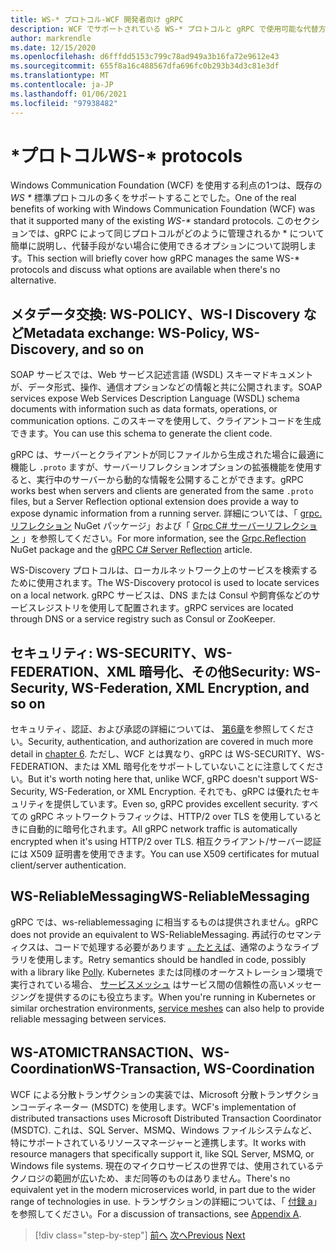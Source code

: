 ```yaml
---
title: WS-* プロトコル-WCF 開発者向け gRPC
description: WCF でサポートされている WS-* プロトコルと gRPC で使用可能な代替方法の確認
author: markrendle
ms.date: 12/15/2020
ms.openlocfilehash: d6fffdd5153c799c78ad949a3b16fa72e9612e43
ms.sourcegitcommit: 655f8a16c488567dfa696fc0b293b34d3c81e3df
ms.translationtype: MT
ms.contentlocale: ja-JP
ms.lasthandoff: 01/06/2021
ms.locfileid: "97938482"
---
```

# <a name="ws--protocols"></a><span data-ttu-id="49fdd-103">\*プロトコル</span><span class="sxs-lookup"><span data-stu-id="49fdd-103">WS-\* protocols</span></span>

<span data-ttu-id="49fdd-104">Windows Communication Foundation (WCF) を使用する利点の1つは、既存の _WS \*_ 標準プロトコルの多くをサポートすることでした。</span><span class="sxs-lookup"><span data-stu-id="49fdd-104">One of the real benefits of working with Windows Communication Foundation (WCF) was that it supported many of the existing _WS-\*_ standard protocols.</span></span> <span data-ttu-id="49fdd-105">このセクションでは、gRPC によって同じプロトコルがどのように管理されるか \* について簡単に説明し、代替手段がない場合に使用できるオプションについて説明します。</span><span class="sxs-lookup"><span data-stu-id="49fdd-105">This section will briefly cover how gRPC manages the same WS-\* protocols and discuss what options are available when there's no alternative.</span></span>

## <a name="metadata-exchange-ws-policy-ws-discovery-and-so-on"></a><span data-ttu-id="49fdd-106">メタデータ交換: WS-POLICY、WS-I Discovery など</span><span class="sxs-lookup"><span data-stu-id="49fdd-106">Metadata exchange: WS-Policy, WS-Discovery, and so on</span></span>

<span data-ttu-id="49fdd-107">SOAP サービスでは、Web サービス記述言語 (WSDL) スキーマドキュメントが、データ形式、操作、通信オプションなどの情報と共に公開されます。</span><span class="sxs-lookup"><span data-stu-id="49fdd-107">SOAP services expose Web Services Description Language (WSDL) schema documents with information such as data formats, operations, or communication options.</span></span> <span data-ttu-id="49fdd-108">このスキーマを使用して、クライアントコードを生成できます。</span><span class="sxs-lookup"><span data-stu-id="49fdd-108">You can use this schema to generate the client code.</span></span>

<span data-ttu-id="49fdd-109">gRPC は、サーバーとクライアントが同じファイルから生成された場合に最適に機能し `.proto` ますが、サーバーリフレクションオプションの拡張機能を使用すると、実行中のサーバーから動的な情報を公開することができます。</span><span class="sxs-lookup"><span data-stu-id="49fdd-109">gRPC works best when servers and clients are generated from the same `.proto` files, but a Server Reflection optional extension does provide a way to expose dynamic information from a running server.</span></span> <span data-ttu-id="49fdd-110">詳細については、「 [grpc. リフレクション](https://nuget.org/packages/Grpc.Reflection) NuGet パッケージ」および「 [Grpc C# サーバーリフレクション](https://github.com/grpc/grpc/blob/master/doc/csharp/server_reflection.md) 」を参照してください。</span><span class="sxs-lookup"><span data-stu-id="49fdd-110">For more information, see the [Grpc.Reflection](https://nuget.org/packages/Grpc.Reflection) NuGet package and the [gRPC C# Server Reflection](https://github.com/grpc/grpc/blob/master/doc/csharp/server_reflection.md) article.</span></span>

<span data-ttu-id="49fdd-111">WS-Discovery プロトコルは、ローカルネットワーク上のサービスを検索するために使用されます。</span><span class="sxs-lookup"><span data-stu-id="49fdd-111">The WS-Discovery protocol is used to locate services on a local network.</span></span> <span data-ttu-id="49fdd-112">gRPC サービスは、DNS または Consul や飼育係などのサービスレジストリを使用して配置されます。</span><span class="sxs-lookup"><span data-stu-id="49fdd-112">gRPC services are located through DNS or a service registry such as Consul or ZooKeeper.</span></span>

## <a name="security-ws-security-ws-federation-xml-encryption-and-so-on"></a><span data-ttu-id="49fdd-113">セキュリティ: WS-SECURITY、WS-FEDERATION、XML 暗号化、その他</span><span class="sxs-lookup"><span data-stu-id="49fdd-113">Security: WS-Security, WS-Federation, XML Encryption, and so on</span></span>

<span data-ttu-id="49fdd-114">セキュリティ、認証、および承認の詳細については、 [第6章](security.md)を参照してください。</span><span class="sxs-lookup"><span data-stu-id="49fdd-114">Security, authentication, and authorization are covered in much more detail in [chapter 6](security.md).</span></span> <span data-ttu-id="49fdd-115">ただし、WCF とは異なり、gRPC は WS-SECURITY、WS-FEDERATION、または XML 暗号化をサポートしていないことに注意してください。</span><span class="sxs-lookup"><span data-stu-id="49fdd-115">But it's worth noting here that, unlike WCF, gRPC doesn't support WS-Security, WS-Federation, or XML Encryption.</span></span> <span data-ttu-id="49fdd-116">それでも、gRPC は優れたセキュリティを提供しています。</span><span class="sxs-lookup"><span data-stu-id="49fdd-116">Even so, gRPC provides excellent security.</span></span> <span data-ttu-id="49fdd-117">すべての gRPC ネットワークトラフィックは、HTTP/2 over TLS を使用しているときに自動的に暗号化されます。</span><span class="sxs-lookup"><span data-stu-id="49fdd-117">All gRPC network traffic is automatically encrypted when it's using HTTP/2 over TLS.</span></span> <span data-ttu-id="49fdd-118">相互クライアント/サーバー認証には X509 証明書を使用できます。</span><span class="sxs-lookup"><span data-stu-id="49fdd-118">You can use X509 certificates for mutual client/server authentication.</span></span>

## <a name="ws-reliablemessaging"></a><span data-ttu-id="49fdd-119">WS-ReliableMessaging</span><span class="sxs-lookup"><span data-stu-id="49fdd-119">WS-ReliableMessaging</span></span>

<span data-ttu-id="49fdd-120">gRPC では、ws-reliablemessaging に相当するものは提供されません。</span><span class="sxs-lookup"><span data-stu-id="49fdd-120">gRPC does not provide an equivalent to WS-ReliableMessaging.</span></span> <span data-ttu-id="49fdd-121">再試行のセマンティクスは、コードで処理する必要があります [。たとえば](https://github.com/App-vNext/Polly)、通常のようなライブラリを使用します。</span><span class="sxs-lookup"><span data-stu-id="49fdd-121">Retry semantics should be handled in code, possibly with a library like [Polly](https://github.com/App-vNext/Polly).</span></span> <span data-ttu-id="49fdd-122">Kubernetes または同様のオーケストレーション環境で実行されている場合、 [サービスメッシュ](service-mesh.md) はサービス間の信頼性の高いメッセージングを提供するのにも役立ちます。</span><span class="sxs-lookup"><span data-stu-id="49fdd-122">When you're running in Kubernetes or similar orchestration environments, [service meshes](service-mesh.md) can also help to provide reliable messaging between services.</span></span>

## <a name="ws-transaction-ws-coordination"></a><span data-ttu-id="49fdd-123">WS-ATOMICTRANSACTION、WS-Coordination</span><span class="sxs-lookup"><span data-stu-id="49fdd-123">WS-Transaction, WS-Coordination</span></span>

<span data-ttu-id="49fdd-124">WCF による分散トランザクションの実装では、Microsoft 分散トランザクションコーディネーター (MSDTC) を使用します。</span><span class="sxs-lookup"><span data-stu-id="49fdd-124">WCF's implementation of distributed transactions uses Microsoft Distributed Transaction Coordinator (MSDTC).</span></span> <span data-ttu-id="49fdd-125">これは、SQL Server、MSMQ、Windows ファイルシステムなど、特にサポートされているリソースマネージャーと連携します。</span><span class="sxs-lookup"><span data-stu-id="49fdd-125">It works with resource managers that specifically support it, like SQL Server, MSMQ, or Windows file systems.</span></span> <span data-ttu-id="49fdd-126">現在のマイクロサービスの世界では、使用されているテクノロジの範囲が広いため、まだ同等のものはありません。</span><span class="sxs-lookup"><span data-stu-id="49fdd-126">There's no equivalent yet in the modern microservices world, in part due to the wider range of technologies in use.</span></span> <span data-ttu-id="49fdd-127">トランザクションの詳細については、「 [付録 a](appendix.md)」を参照してください。</span><span class="sxs-lookup"><span data-stu-id="49fdd-127">For a discussion of transactions, see [Appendix A](appendix.md).</span></span>

>[!div class="step-by-step"]
><span data-ttu-id="49fdd-128">[前へ](error-handling.md)
>[次へ](migrate-wcf-to-grpc.md)</span><span class="sxs-lookup"><span data-stu-id="49fdd-128">[Previous](error-handling.md)
[Next](migrate-wcf-to-grpc.md)</span></span>
